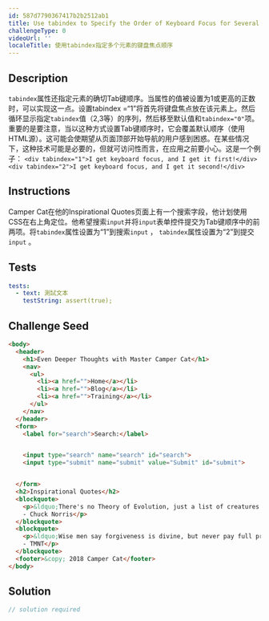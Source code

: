 ```yaml
---
id: 587d7790367417b2b2512ab1
title: Use tabindex to Specify the Order of Keyboard Focus for Several Elements
challengeType: 0
videoUrl: ''
localeTitle: 使用tabindex指定多个元素的键盘焦点顺序
---
```


## Description
<section id="description"> <code>tabindex</code>属性还指定元素的确切Tab键顺序。当属性的值被设置为1或更高的正数时，可以实现这一点。设置tabindex =“1”将首先将键盘焦点放在该元素上。然后循环显示指定<code>tabindex</code>值（2,3等）的序列，然后移至默认值和<code>tabindex=&quot;0&quot;</code>项。重要的是要注意，当以这种方式设置Tab键顺序时，它会覆盖默认顺序（使用HTML源）。这可能会使期望从页面顶部开始导航的用户感到困惑。在某些情况下，这种技术可能是必要的，但就可访问性而言，在应用之前要小心。这是一个例子： <code>&lt;div tabindex=&quot;1&quot;&gt;I get keyboard focus, and I get it first!&lt;/div&gt;</code> <code>&lt;div tabindex=&quot;2&quot;&gt;I get keyboard focus, and I get it second!&lt;/div&gt;</code> </section>

## Instructions
<section id="instructions"> Camper Cat在他的Inspirational Quotes页面上有一个搜索字段，他计划使用CSS在右上角定位。他希望搜索<code>input</code>并将<code>input</code>表单控件提交为Tab键顺序中的前两项。将<code>tabindex</code>属性设置为“1”到搜索<code>input</code> ， <code>tabindex</code>属性设置为“2”到提交<code>input</code> 。 </section>

## Tests
<section id='tests'>

```yml
tests:
  - text: 測試文本
    testString: assert(true);

```

</section>

## Challenge Seed
<section id='challengeSeed'>

<div id='html-seed'>

```html
<body>
  <header>
    <h1>Even Deeper Thoughts with Master Camper Cat</h1>
    <nav>
      <ul>
        <li><a href="">Home</a></li>
        <li><a href="">Blog</a></li>
        <li><a href="">Training</a></li>
      </ul>
    </nav>
  </header>
  <form>
    <label for="search">Search:</label>


    <input type="search" name="search" id="search">
    <input type="submit" name="submit" value="Submit" id="submit">


  </form>
  <h2>Inspirational Quotes</h2>
  <blockquote>
    <p>&ldquo;There's no Theory of Evolution, just a list of creatures I've allowed to live.&rdquo;<br>
    - Chuck Norris</p>
  </blockquote>
  <blockquote>
    <p>&ldquo;Wise men say forgiveness is divine, but never pay full price for late pizza.&rdquo;<br>
    - TMNT</p>
  </blockquote>
  <footer>&copy; 2018 Camper Cat</footer>
</body>

```

</div>



</section>

## Solution
<section id='solution'>

```js
// solution required
```
</section>

